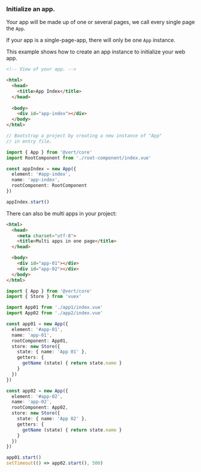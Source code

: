 <a id="initialize-app"></a>

### Initialize an app.

Your app will be made up of one or several pages, we call every single page the `App`.

If your app is a single-page-app, there will only be one `App` instance.

This example shows how to create an app instance to initialize your web app.

```html
<!-- View of your app. -->

<html>
  <head>
    <title>App Index</title>
  </head>
  
  <body>
    <div id="app-index"></div>
  </body>
</html>
```

```typescript
// Bootstrap a project by creating a new instance of "App"
// in entry file.

import { App } from '@vert/core'
import RootComponent from './root-component/index.vue'

const appIndex = new App({
  element: '#app-index',
  name: 'app-index',
  rootComponent: RootComponent
})

appIndex.start()
```

There can also be multi apps in your project:

```html
<html>
  <head>
    <meta charset="utf-8">
    <title>Multi apps in one page</title>
  </head>

  <body>
    <div id="app-01"></div>
    <div id="app-02"></div>
  </body>
</html>
```

```typescript
import { App } from '@vert/core'
import { Store } from 'vuex'

import App01 from './app1/index.vue'
import App02 from './app2/index.vue'

const app01 = new App({
  element: '#app-01',
  name: 'app-01',
  rootComponent: App01,
  store: new Store({
    state: { name: 'App 01' },
    getters: {
      getName (state) { return state.name }
    }
  })
})

const app02 = new App({
  element: '#app-02',
  name: 'app-02',
  rootComponent: App02,
  store: new Store({
    state: { name: 'App 02' },
    getters: {
      getName (state) { return state.name }
    }
  })
})

app01.start()
setTimeout(() => app02.start(), 500)
```
